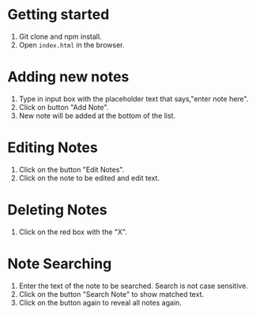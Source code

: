# Getting started
1. Git clone and npm install.
2. Open ```index.html``` in the browser.

# Adding new notes
1. Type in input box with the placeholder text that says,"enter note here".
2. Click on button "Add Note".
3. New note will be added at the bottom of the list.

# Editing Notes
1. Click on the button "Edit Notes".
2. Click on the note to be edited and edit text.

# Deleting Notes
1. Click on the red box with the "X".

# Note Searching
1. Enter the text of the note to be searched. Search is not case sensitive.
2. Click on the button "Search Note" to show matched text.
3. Click on the button again to reveal all notes again.